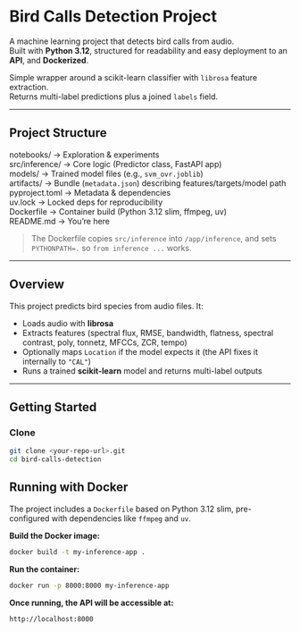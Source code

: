 # Bird Calls Detection Project

A machine learning project that detects bird calls from audio.  
Built with **Python 3.12**, structured for readability and easy deployment to an **API**, and **Dockerized**.

Simple wrapper around a scikit-learn classifier with `librosa` feature extraction.  
Returns multi-label predictions plus a joined `labels` field.

---

## Project Structure

notebooks/         → Exploration & experiments  
src/inference/     → Core logic (Predictor class, FastAPI app)  
models/            → Trained model files (e.g., `svm_ovr.joblib`)  
artifacts/         → Bundle (`metadata.json`) describing features/targets/model path  
pyproject.toml     → Metadata & dependencies  
uv.lock            → Locked deps for reproducibility  
Dockerfile         → Container build (Python 3.12 slim, ffmpeg, uv)  
README.md          → You’re here

> The Dockerfile copies `src/inference` into `/app/inference`, and sets `PYTHONPATH=.` so `from inference ...` works.

---

## Overview

This project predicts bird species from audio files. It:

- Loads audio with **librosa**
- Extracts features (spectral flux, RMSE, bandwidth, flatness, spectral contrast, poly, tonnetz, MFCCs, ZCR, tempo)
- Optionally maps `Location` if the model expects it (the API fixes it internally to `"CAL"`)
- Runs a trained **scikit-learn** model and returns multi-label outputs

---

## Getting Started

### Clone

```bash
git clone <your-repo-url>.git
cd bird-calls-detection
```

## Running with Docker

The project includes a `Dockerfile` based on Python 3.12 slim, pre-configured with dependencies like `ffmpeg` and `uv`.

**Build the Docker image:**
```bash
docker build -t my-inference-app .
```

**Run the container:**
```bash
docker run -p 8000:8000 my-inference-app
```

**Once running, the API will be accessible at:**
```bash
http://localhost:8000
```

